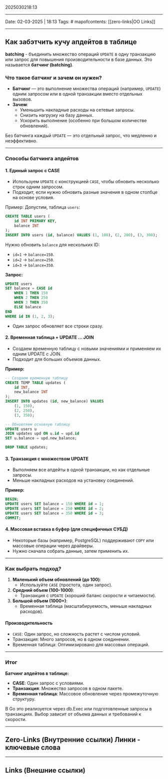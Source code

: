 2025030218:13
___
Date: 02-03-2025 | 18:13
Tags: #
mapofcontents: [[zero-links|OO Links]]
___
## Как за**бэ**тчить кучу апдейтов в таблице

**batching** - бъединить множество операций `UPDATE` в одну транзакцию или запрос для повышения производительности в базе данных. Это называется **батчинг (batching)**.

### Что такое батчинг и зачем он нужен?

- **Батчинг** — это выполнение множества операций (например, `UPDATE`) одним запросом или в одной транзакции вместо отдельных вызовов.
- **Зачем**:  
    - Уменьшить накладные расходы на сетевые запросы.
    - Снизить нагрузку на базу данных.
    - Ускорить выполнение (особенно при большом количестве обновлений).    
  
Без батчинга каждый `UPDATE` — это отдельный запрос, что медленно и неэффективно.

---
### Способы батчинга апдейтов

#### 1. Единый запрос с CASE

- Используем `UPDATE` с конструкцией `CASE`, чтобы обновить несколько строк одним запросом.
- Подходит, если нужно обновить разные значения в одном столбце на основе условия.

Пример: Допустим, таблица `users`:
```sql
CREATE TABLE users (
    id INT PRIMARY KEY,
    balance INT
);
INSERT INTO users (id, balance) VALUES (1, 100), (2, 200), (3, 300);
```

Нужно обновить `balance` для нескольких ID:

- `id=1` → `balance=150`.
- `id=2` → `balance=250`.
- `id=3` → `balance=350`.

**Запрос:**
```sql
UPDATE users
SET balance = CASE id
    WHEN 1 THEN 150
    WHEN 2 THEN 250
    WHEN 3 THEN 350
    ELSE balance
END
WHERE id IN (1, 2, 3);
```

- Один запрос обновляет все строки сразу.
#### 2. Временная таблица + UPDATE ... JOIN

- Создаем временную таблицу с новыми значениями и применяем их одним UPDATE с JOIN.
- Подходит для больших объемов данных.

**Пример:**
```sql
-- Создаем временную таблицу
CREATE TEMP TABLE updates (
    id INT,
    new_balance INT
);
INSERT INTO updates (id, new_balance) VALUES
    (1, 150),
    (2, 250),
    (3, 350);

-- Обновляем основную таблицу
UPDATE users u
JOIN updates upd ON u.id = upd.id
SET u.balance = upd.new_balance;

DROP TABLE updates;
```

#### 3. Транзакция с множеством UPDATE

- Выполняем все апдейты в одной транзакции, но как отдельные запросы.
- Меньше накладных расходов на установку соединений.

**Пример:**
```sql
BEGIN;
UPDATE users SET balance = 150 WHERE id = 1;
UPDATE users SET balance = 250 WHERE id = 2;
UPDATE users SET balance = 350 WHERE id = 3;
COMMIT;
```

#### 4. Массовая вставка в буфер (для специфичных СУБД)

- Некоторые базы (например, PostgreSQL) поддерживают `COPY` или массовые операции через драйверы.
- Нужно сначала собрать данные, затем применить их.

---
### Как выбрать подход?
  
1. **Маленький объем обновлений (до 100)**:  
    - Используйте `CASE` (простота, один запрос).
2. **Средний объем (100-1000)**:  
    - Транзакция с `UPDATE` (хороший баланс скорости и читаемости).
3. **Большой объем (1000+)**:  
    - Временная таблица (масштабируемость, меньше накладных расходов).
#### Производительность

- `CASE`: Один запрос, но сложность растет с числом условий.
- Транзакция: Много запросов, но в одном соединении.
- Временная таблица: Оптимизировано для массовых операций.

---
### Итог
  
**Батчинг апдейтов в таблице:**

- **CASE**: Один запрос с условиями.
- **Транзакция**: Множество запросов в одном пакете.
- **Временная таблица**: Массовое обновление через промежуточную структуру.
  
В Go это реализуется через db.Exec или подготовленные запросы в транзакциях. Выбор зависит от объема данных и требований к скорости.

-----
**Zero-Links**  (Внутренние ссылки) Линки - ключевые слова
-

------
**Links** (Внешние ссылки)
-
